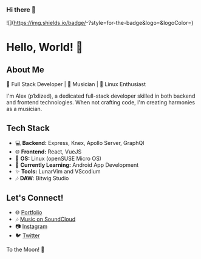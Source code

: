 ### Hi there 👋
![<Badge Name>](https://img.shields.io/badge/<Badge Text>-<Background Color>?style=for-the-badge&logo=<Icon Name>&logoColor=<Logo Color>)

# Hello, World! 👋

## About Me

🚀 Full Stack Developer | 🎵 Musician | 🐧 Linux Enthusiast

I'm Alex (p1xlized), a dedicated full-stack developer skilled in both backend and frontend technologies. When not crafting code, I'm creating harmonies as a musician.

## Tech Stack

- 💻 **Backend:** Express, Knex, Apollo Server, GraphQl
- 🌐 **Frontend:** React, VueJS
- 🐧 **OS:** Linux (openSUSE Micro OS)
- 📱 **Currently Learning:** Android App Development
- ✨ **Tools:** LunarVim and VScodium
- 🎶 **DAW**: Bitwig Studio

## Let's Connect!

- 🌐 [Portfolio](YourPortfolioLink)
- 🎶 [Music on SoundCloud](YourSoundCloudLink)
- 📷 [Instagram](YourInstagramLink)
- 🐦 [Twitter](YourTwitterLink)

To the Moon! 🚀



